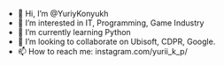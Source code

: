 - 👋 Hi, I’m @YuriyKonyukh
- 👀 I’m interested in IT, Programming, Game Industry
- 🌱 I’m currently learning Python
- 💞️ I’m looking to collaborate on Ubisoft, CDPR, Google.
- 📫 How to reach me: instagram.com/yurii_k_p/

<!---
YuriyKonyukh/YuriyKonyukh is a ✨ special ✨ repository because its `README.md` (this file) appears on your GitHub profile.
You can click the Preview link to take a look at your changes.
--->
